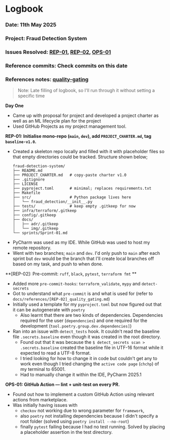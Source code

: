 # Logbook
### Date: 11th May 2025
### Project: Fraud Detection System
### Issues Resolved: [REP-01](https://github.com/EsosaOrumwese/fraud-detection-system/issues/1), [REP-02](https://github.com/EsosaOrumwese/fraud-detection-system/issues/2), [OPS-01](https://github.com/EsosaOrumwese/fraud-detection-system/issues/3)
### Reference commits: Check commits on this date 
### References notes: [quality-gating](https://github.com/EsosaOrumwese/fraud-detection-system/blob/5acff9ef26761fa77880c4868d128336cbb2579c/docs/references/%5BREP-02%5D_quality-gating.md)

> Note: Late filling of logbook, so I'll run through it without setting a specific time

**Day One**
* Came up with proposal for project and developed a project charter as well as an ML lifecycle plan for the project
* Used GitHub Projects as my project management tool.

**REP-01: Initialise mono-repo (`main`, `dev`), add `PROJECT_CHARTER.md`, tag `baseline-v1.0`.**
* Created a skeleton repo locally and filled with it with placeholder files so that empty directories could be tracked. Structure shown below;
    ```text
    fraud-detection-system/
    ├── README.md
    ├── PROJECT_CHARTER.md   # copy-paste charter v1.0
    ├── .gitignore
    ├── LICENSE
    ├── pyproject.toml       # minimal; replaces requirements.txt
    ├── Makefile
    ├── src/                 # Python package lives here
    │   └── fraud_detection/__init__.py
    ├── tests/               # keep empty .gitkeep for now
    ├── infra/terraform/.gitkeep
    ├── config/.gitkeep
    ├── docs/
    │   ├── adr/.gitkeep
    │   └── img/.gitkeep
    └── sprints/Sprint-01.md
    ```
* PyCharm was used as my IDE. While GitHub was used to host my remote repository.
* Went with two branches; `main` and `dev`. I'd only push to `main` after each sprint but `dev` would be the branch that I'll create local branches off based on my task, and push to when done.

**[REP-02]: Pre-commit: `ruff`, `black`, `pytest`, `terraform fmt` **
* Added more `pre-commit-hooks`: `terraform_validate`, `mypy` and `detect-secrets`
* Got to understand what `pre-commit` is and what is used for (refer to `docs/references/[REP-02]_quality_gating.md`)
* Initially used a template for my `pyproject.toml` but now figured out that it can be autogenerate with `poetry`
  * Also learnt that there are two kinds of dependencies. Dependencies required for the user (`dependencies`) and one required for the development (`tool.poetry.group.dev.dependencies]`)
* Ran into an issue with `detect_tests` hook. It couldn't read the baseline file `.secrets.baseline` even though it was created in the root directory.
  * Found out that it was because the `$ detect_secrets scan > .secrets.baseline` created the baseline file in UTF-16 format while it expected to read a UTF-8 format.
  * I tried looking for how to change it in code but couldn't get any to work even though I tried changing the `active code page` (`chchp`) of my terminal to 65001.
  * Had to manually change it within the IDE, PyCharm 2025.1

**OPS-01: GitHub Action — lint + unit-test on every PR.**
* Found out how to implement a custom GitHub Action using relevant actions from marketplace.
* Was initially having issues with 
  * `checkov` not working due to wrong parameter for `framework`, 
  * also `poetry` not installing dependencies because I didn't specify a root folder (solved using `poetry install --no-root`)
  * finally `pytest` failing because I had no test running. Solved by placing a placeholder assertion in the test directory.